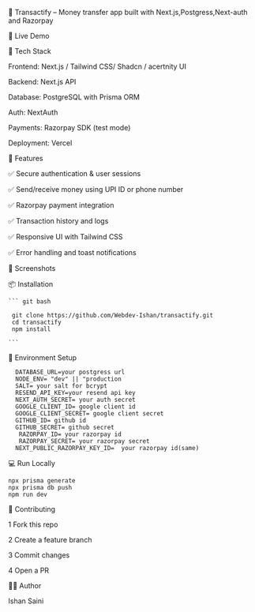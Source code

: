 📱 Transactify – Money transfer app built with Next.js,Postgress,Next-auth and Razorpay

🚀 Live Demo

🧰 Tech Stack

Frontend: Next.js / Tailwind CSS/ Shadcn / acertnity UI

Backend: Next.js API

Database: PostgreSQL with Prisma ORM

Auth: NextAuth

Payments: Razorpay SDK (test mode)

Deployment: Vercel

🔑 Features

✅ Secure authentication & user sessions

✅ Send/receive money using UPI ID or phone number

✅ Razorpay payment integration

✅ Transaction history and logs

✅ Responsive UI with Tailwind CSS

✅ Error handling and toast notifications

📸 Screenshots

📦 Installation

    ``` git bash

     git clone https://github.com/Webdev-Ishan/transactify.git
     cd transactify
     npm install

    ```

🔐 Environment Setup

```
  DATABASE_URL=your postgress url
  NODE_ENV= "dev" || "production
  SALT= your salt for bcrypt
  RESEND_API_KEY=your resend api key
  NEXT_AUTH_SECRET= your auth secret
  GOOGLE_CLIENT_ID= google client id
  GOOGLE_CLIENT_SECRET= google client secret
  GITHUB_ID= github id
  GITHUB_SECRET= github secret
   RAZORPAY_ID= your razorpay id
   RAZORPAY_SECRET= your razorpay secret
  NEXT_PUBLIC_RAZORPAY_KEY_ID=  your razorpay id(same)

```

💻 Run Locally

```
npx prisma generate
npx prisma db push
npm run dev

```

🤝 Contributing

1 Fork this repo

2 Create a feature branch

3 Commit changes

4 Open a PR

🧑‍💼 Author

Ishan Saini

